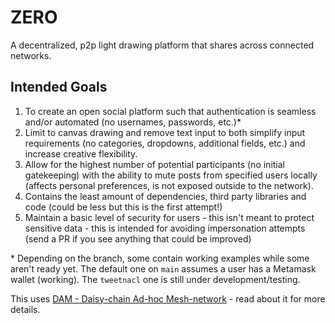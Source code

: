 # ZERO

A decentralized, p2p light drawing platform that shares across connected networks.

## Intended Goals

1. To create an open social platform such that authentication is seamless and/or automated (no usernames, passwords, etc.)*
2. Limit to canvas drawing and remove text input to both simplify input requirements (no categories, dropdowns, additional fields, etc.) and increase creative flexibility.
3. Allow for the highest number of potential participants (no initial gatekeeping) with the ability to mute posts from specified users locally (affects personal preferences, is not exposed outside to the network).
4. Contains the least amount of dependencies, third party libraries and code (could be less but this is the first attempt!)
5. Maintain a basic level of security for users - this isn't meant to protect sensitive data - this is intended for avoiding impersonation attempts (send a PR if you see anything that could be improved)
  
\* Depending on the branch, some contain working examples while some aren't ready yet. The default one on `main` assumes a user has a Metamask wallet (working). The `tweetnacl` one is still under development/testing.

This uses [DAM - Daisy-chain Ad-hoc Mesh-network](https://gun.eco/docs/DAM) - read about it for more details.